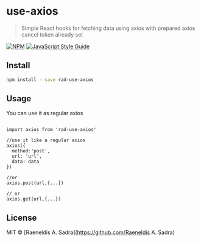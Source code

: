# use-axios

> Simple React hooks for fetching data using axios with prepared axios cancel token already set

[![NPM](https://img.shields.io/npm/v/use-axios.svg)](https://www.npmjs.com/package/use-axios) [![JavaScript Style Guide](https://img.shields.io/badge/code_style-standard-brightgreen.svg)](https://standardjs.com)

## Install

```bash
npm install --save rad-use-axios
```

## Usage

You can use it as regular axios

```tsx

import axios from 'rad-use-axios'

//use it like a regular axios
axios({
  method:'post',
  url: 'url',
  data: data
})

//or
axios.post(url,{...})

// or
axios.get(url,{...})

```

## License

MIT © [Raeneldis A. Sadra](https://github.com/Raeneldis A. Sadra)

